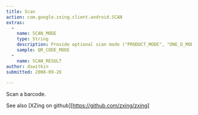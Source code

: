 ```yaml
---
title: Scan
action: com.google.zxing.client.android.SCAN
extras:
  -
    name: SCAN_MODE
    type: String
    description: Provide optional scan mode ("PRODUCT_MODE", "ONE_D_MODE", "QR_CODE_MODE")
    sample: QR_CODE_MODE
  -
    name: SCAN_RESULT
author: dswitkin
submitted: 2008-09-26
    
---
```

Scan a barcode.

See also [XZing on github][https://github.com/zxing/zxing]
